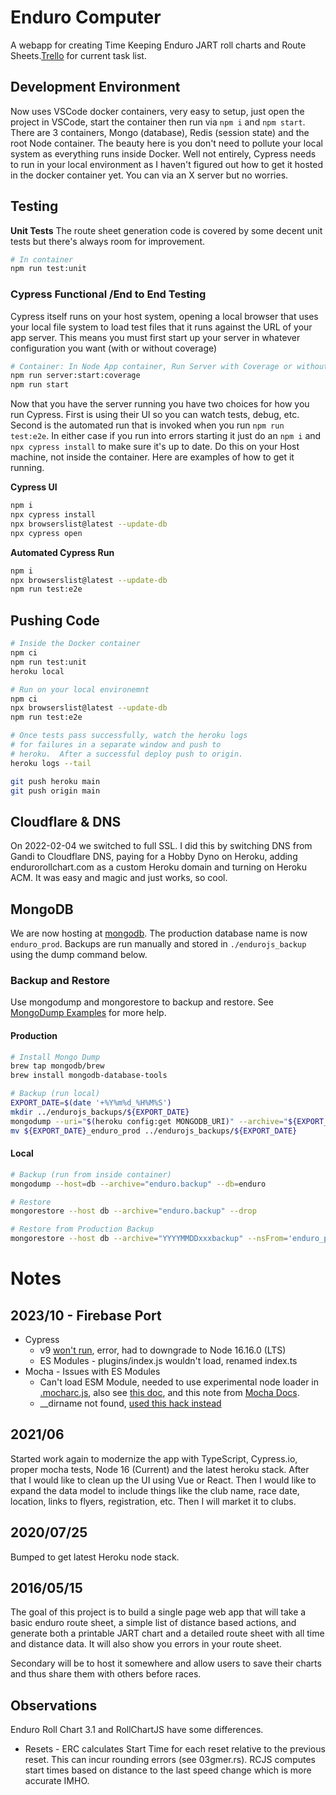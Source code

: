 # Enduro Computer
A webapp for creating Time Keeping Enduro JART roll charts and Route Sheets.[Trello](https://trello.com/b/aooHnWXu/enduro-computer) for current task list.


## Development Environment
Now uses VSCode docker containers, very easy to setup, just open the project in VSCode, start the container then run via `npm i` and `npm start`.  There are 3 containers, Mongo (database), Redis (session state) and the root Node container.  The beauty here is you don't need to pollute your local system as everything runs inside Docker.  Well not entirely, Cypress needs to run in your local environment as I haven't figured out how to get it hosted in the docker container yet.  You can via an X server but no worries.

## Testing 
**Unit Tests**
The route sheet generation code is covered by some decent unit tests but there's always room for improvement.
``` sh
# In container
npm run test:unit
```

### Cypress Functional /End to End Testing
Cypress itself runs on your host system, opening a local browser that uses your local file system
to load test files that it runs against the URL of your app server.  This means you must first 
start up your server in whatever configuration you want (with or without coverage)

``` sh
# Container: In Node App container, Run Server with Coverage or without 
npm run server:start:coverage
npm run start
```

Now that you have the server running you have two choices for how you run Cypress.  First is using
their UI so you can watch tests, debug, etc.  Second is the automated run that is invoked when
you run `npm run test:e2e`.  In either case if you run into errors starting it just do an `npm i` 
and `npx cypress install` to make sure it's up to date. Do this on your Host machine, not inside
the container.  Here are examples of how to get it running.

**Cypress UI**
``` sh
npm i
npx cypress install 
npx browserslist@latest --update-db
npx cypress open
```
**Automated Cypress Run**
``` sh
npm i
npx browserslist@latest --update-db
npm run test:e2e
```

## Pushing Code
```bash
# Inside the Docker container
npm ci 
npm run test:unit
heroku local

# Run on your local environemnt
npm ci
npx browserslist@latest --update-db
npm run test:e2e

# Once tests pass successfully, watch the heroku logs
# for failures in a separate window and push to
# heroku.  After a successful deploy push to origin.
heroku logs --tail

git push heroku main
git push origin main

```
## Cloudflare & DNS
On 2022-02-04 we switched to full SSL.  I did this by switching DNS from Gandi to Cloudflare DNS, paying for a Hobby Dyno on Heroku, adding endurorollchart.com as a custom Heroku domain and turning on Heroku ACM.  It was easy and magic and just works, so cool.

## MongoDB
We are now hosting at [mongodb](https://cloud.mongodb.com/).  The production database name is now `enduro_prod`.  Backups are run manually and stored in `./endurojs_backup` using the dump command below.

### Backup and Restore
Use mongodump and mongorestore to backup and restore.  See [MongoDump Examples](https://docs.mongodb.com/database-tools/mongodump/#mongodump-examples) for more help.

#### Production
```bash
# Install Mongo Dump
brew tap mongodb/brew
brew install mongodb-database-tools

# Backup (run local)
EXPORT_DATE=$(date '+%Y%m%d_%H%M%S')
mkdir ../endurojs_backups/${EXPORT_DATE}
mongodump --uri="$(heroku config:get MONGODB_URI)" --archive="${EXPORT_DATE}_enduro_prod"
mv ${EXPORT_DATE}_enduro_prod ../endurojs_backups/${EXPORT_DATE}
```
#### Local
```bash
# Backup (run from inside container)
mongodump --host=db --archive="enduro.backup" --db=enduro

# Restore
mongorestore --host db --archive="enduro.backup" --drop

# Restore from Production Backup
mongorestore --host db --archive="YYYYMMDDxxxbackup" --nsFrom='enduro_prod.*' --nsTo='enduro.*' --drop
```

# Notes

## 2023/10 - Firebase Port
- Cypress
  - v9 [won't run](https://github.com/cypress-io/cypress/issues/19712), error, had to downgrade to Node 16.16.0 (LTS)
  - ES Modules - plugins/index.js wouldn't load, renamed index.ts
- Mocha - Issues with ES Modules
  - Can't load ESM Module, needed to use experimental node loader in [.mocharc.js](https://gist.github.com/jordansexton/2a0c3c360aa700cc9528e89620e82c3d), also see [this doc](https://github.com/TypeStrong/ts-node/issues/1007), and this note from [Mocha Docs](https://typestrong.org/ts-node/docs/recipes/mocha/).
  - __dirname not found, [used this hack instead](https://flaviocopes.com/fix-dirname-not-defined-es-module-scope/)

## 2021/06
Started work again to modernize the app with TypeScript, Cypress.io, proper mocha tests, Node 16 (Current) and the latest heroku stack.  After that I would like to clean up the UI using Vue or React.  Then I would like to expand the data model to include things like the club name, race date, location, links to flyers, registration, etc.  Then I will market it to clubs.

## 2020/07/25
Bumped to get latest Heroku node stack.

## 2016/05/15
The goal of this project is to build a single page web app that will take a basic enduro route sheet, a simple list of distance based actions, and generate both a printable JART chart and a detailed route sheet with all time and distance data.  It will also show you errors in your route sheet.

Secondary will be to host it somewhere and allow users to save their charts and thus share them with others before races.

## Observations
Enduro Roll Chart 3.1 and RollChartJS have some differences.
- Resets - ERC calculates Start Time for each reset relative to the previous reset.  This can incur rounding errors (see 03gmer.rs).  RCJS computes start times based on distance to the last speed change which is more accurate IMHO.
